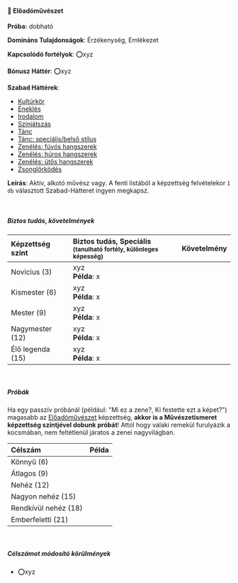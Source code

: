 #### 🔵 Előadóművészet

**Próba:** dobható

**Domináns Tulajdonságok**: Érzékenység, Emlékezet

**Kapcsolódó fortélyok**: ⭕xyz

**Bónusz Háttér**: ⭕xyz

**Szabad Háttérek**:
- [Kultúrkör](../hatterek.szabad/kulturkor.md)
- [Éneklés](../hatterek.szabad/enekles.md)
- [Irodalom](../hatterek.szabad/irodalom.md)
- [Színjátszás](../hatterek.szabad/szinjatszas.md)
- [Tánc](../hatterek.szabad/tanc.md)
- [Tánc: speciális/belső stílus](../hatterek.szabad/tanc_belso_stilus.md)
- [Zenélés: fúvós hangszerek](../hatterek.szabad/zeneles_fuvos_hangszerek.md)
- [Zenélés: húros hangszerek](../hatterek.szabad/zeneles_huros_hangszerek.md)
- [Zenélés: ütős hangszerek](../hatterek.szabad/zeneles_utos_hangszerek.md)
- [Zsonglőrködés](../hatterek.szabad/zsonglorkodes.md)


**Leírás**: Aktív, alkotó művész vagy. A fenti listából a képzettség felvételekor `1 db` választott Szabad-Hátteret ingyen megkapsz.

<br />

##### Biztos tudás, követelmények

| Képzettség szint | Biztos tudás, Speciális <br /><sub>(tanulható fortély, különleges  képesség)</sub> | Követelmény |
|:---------------- |:---------------------------------------------------------------------------------- |:-----------:|
| Novícius (3)     | xyz <br /> **Példa**: x                                                            |             |
| Kismester (6)    | xyz <br /> **Példa**: x                                                            |             |
| Mester (9)       | xyz <br /> **Példa**: x                                                            |             |
| Nagymester (12)  | xyz <br /> **Példa**: x                                                            |             |
| Élő legenda (15) | xyz <br /> **Példa**: x                                                            |             |

<br />

##### Próbák

Ha egy passzív próbánál (például: "Mi ez a zene?, Ki festette ezt a képet?") magasabb az [Előadóművészet](eloadomuveszet.md) képzettség, **akkor is a Művészetismeret képzettség szintjével dobunk próbát**! Attól hogy valaki remekül furulyázik a kocsmában, nem feltétlenül járatos a zenei nagyvilágban.

| Célszám | Példa  |
| :----------- | :----------- |
| Könnyű       (6)  | |
| Átlagos      (9)  | |
| Nehéz        (12) | |
| Nagyon nehéz (15) | |
| Rendkívül nehéz (18) | |
| Emberfeletti (21) | |

<br />

##### Célszámot módosító körülmények

- ⭕xyz



